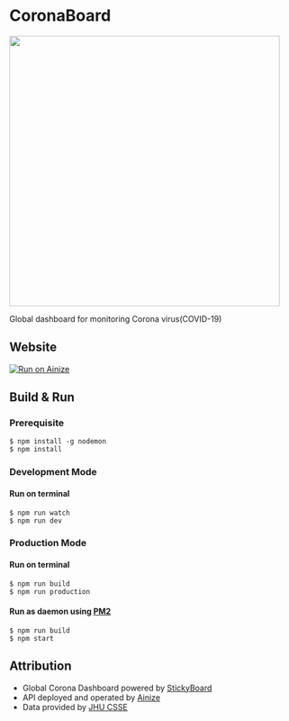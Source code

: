 # CoronaBoard
<p align="left">
    <a target="_blank" rel="noopener noreferrer" href="https://youtu.be/czE8ukZcb90">
        <img width="480" height="auto" src="https://github.com/soaple/corona-board/blob/master/src/static/image/CoronaBoard_preview.png">
    </a>
</p>
Global dashboard for monitoring Corona virus(COVID-19)

## Website
[![Run on Ainize](https://ainize.ai/static/images/run_on_ainize_button.svg)](https://corona-board.soaple.endpoint.ainize.ai/statistics/dashboard)

## Build & Run
### Prerequisite
```bsh
$ npm install -g nodemon
$ npm install
```
### Development Mode

#### Run on terminal
```bsh
$ npm run watch
$ npm run dev
```

### Production Mode

#### Run on terminal
```bsh
$ npm run build
$ npm run production
```

#### Run as daemon using [PM2][pm2]
[pm2]: https://github.com/Unitech/pm2

```bsh
$ npm run build
$ npm start
```

## Attribution
- Global Corona Dashboard powered by [StickyBoard](https://github.com/soaple/stickyboard/)
- API deployed and operated by [Ainize](https://ainize.ai/laeyoung/wuhan-coronavirus-api)
- Data provided by [JHU CSSE](https://github.com/CSSEGISandData/COVID-19)
